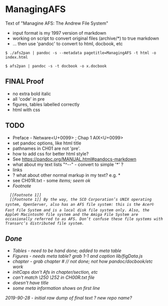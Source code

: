 # ManagingAFS

Text of "Managine AFS: The Andrew File System"

* input format is my 1997 version of markdown
* working on script to convert original files (archive/*) to true markdown
* ... then use 'pandoc' to convert to html, docbook, etc

```
$ ./afs2pan | pandoc -s --metadata pagetitle=ManagingAFS -t html -o index.html

$ afs2pan | pandoc -s -t docbook -o x.docbook
```

## FINAL Proof
* no extra bold italic
* all 'code' in pre
* figures, tables labelled correctly
* html with css

## TODO
* Preface - Netware<U+0099> ; Chap 1 AIX<U+0099>
* set pandoc options, like html title
* pathnames in CH01 are not 'pre'. 
* how to add css for better html style?
* See https://pandoc.org/MANUAL.html#pandocs-markdown
* what about my text lists "^--"  - convert to simple '*' ?
* links
* ? what about other normal markup in my text? e.g. * 
* see CH01R.txt  - some <I> items; seem ok
* Footnote
```
  [[Footnote 1]]
  [[Footnote 1]] By the way, the SCO Corporation’s UNIX operating system, OpenServer, also has an AFS file system: this is the Acer© Fast File System and is a local disk file system only. Also, the Apple© Macintosh© file system and the Amiga File System are occasionally referred to as AFS. Don’t confuse these file systems with Transarc’s distributed file system.
```


## Done
* Tables - need to be hand done; added to meta table
* Figures - needs meta table? grab 1-1 and caption   lib/figData.js
* chapter - grab chapter # // not done; not how pandoc/docbook/etc work
* initCaps don't Afs in chapter/section, etc
* can't match \250 \252 in CH00R.txt file
* doesn't have title
* some meta information shows on first line


2019-90-28 - initial raw dump of final text
? new repo name?

